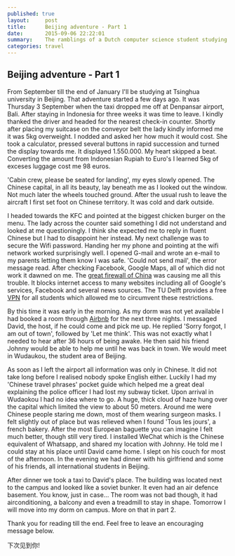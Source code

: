 ```yaml
---
published: true
layout:     post
title:      Beijing adventure - Part 1
date:       2015-09-06 22:22:01
summary:    The ramblings of a Dutch computer science student studying at Tsinghua University in Beijing for 5 months.
categories: travel
---
```


## Beijing adventure - Part 1

From September till the end of January I'll be studying at Tsinghua university in Beijing. That adventure started a few days ago. It was Thursday 3 September when the taxi dropped me off at Denpansar airport, Bali. After staying in Indonesia for three weeks it was time to leave. I kindly thanked the driver and headed for the nearest check-in counter. Shortly after placing my suitcase on the conveyor belt the lady kindly informed me it was 5kg overweight. I nodded and asked her how much it would cost. She took a calculator, pressed several buttons in rapid succession and turned the display towards me. It displayed 1.550.000. My heart skipped a beat. Converting the amount from Indonesian Rupiah to Euro's I learned 5kg of exceses luggage cost me 98 euros.

'Cabin crew, please be seated for landing', my eyes slowly opened. The Chinese capital, in all its beauty, lay beneath me as I looked out the window. Not much later the wheels touched ground. After the usual rush to leave the aircraft I first set foot on Chinese territory. It was cold and dark outside.

I headed towards the KFC and pointed at the biggest chicken burger on the menu. The lady across the counter said something I did not understand and looked at me questioningly. I think she expected me to reply in fluent Chinese but I had to disappoint her instead. My next challenge was to secure the Wifi password. Handing her my phone and pointing at the wifi network worked surprisingly well. I opened G-mail and wrote an e-mail to my parents letting them know I was safe. 'Could not send mail', the error message read. After checking Facebook, Google Maps, all of which did not work it dawned on me. The [great firewall of China](https://en.wikipedia.org/wiki/Golden_Shield_Project) was causing me all this trouble. It blocks internet access to many websites including all of Google's services, Facebook and several news sources. The TU Delft provides a free [VPN](https://en.wikipedia.org/wiki/Virtual_private_network) for all students which allowed me to circumvent these restrictions.

By this time it was early in the morning. As my dorm was not yet available I had booked a room through [Airbnb](http://airbnb.com/) for the next three nights. I messaged David, the host, if he could come and pick me up. He replied 'Sorry forgot, I am out of town', followed by 'Let me think'. This was not exactly what I needed to hear after 36 hours of being awake. He then said his friend Johnny would be able to help me until he was back in town. We would meet in Wudaukou, the student area of Beijing.

As soon as I left the airport all information was only in Chinese. It did not take long before I realised nobody spoke English either. Luckily I had my 'Chinese travel phrases' pocket guide which helped me a great deal explaining the police officer I had lost my subway ticket. Upon arrival in Wudaokou I had no idea where to go. A huge, thick cloud of haze hung over the capital which limited the view to about 50 meters. Around me were Chinese people staring me down, most of them wearing surgeon masks. I felt slightly out of place but was relieved when I found 'Tous les jours', a french bakery. After the most European baguette you can imagine I felt much better, though still very tired. I installed WeChat which is the Chinese equivalent of Whatsapp, and shared my location with Johnny. He told me I could stay at his place until David came home. I slept on his couch for most of the afternoon. In the evening we had dinner with his girlfriend and some of his friends, all international students in Beijing.

After dinner we took a taxi to David's place. The building was located next to the campus and looked like a soviet bunker. It even had an air defence basement. You know, just in case... The room was not bad though, it had airconditioning, a balcony and even a treadmill to stay in shape. Tomorrow I will move into my dorm on campus. More on that in part 2.

Thank you for reading till the end. Feel free to leave an encouraging message below.

下次见到你!
